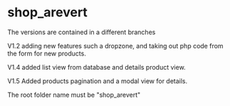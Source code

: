 # shop_arevert

The versions are contained in a different branches

V1.2 adding new features such a dropzone, and taking out php code from the form for new products.

V1.4 added list view from database and details product view.

V1.5 Added products pagination and a modal view for details.

The root folder name must be "shop_arevert"
